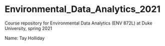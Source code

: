 # Environmental_Data_Analytics_2021
Course repository for Environmental Data Analytics (ENV 872L) at Duke University, spring 2021

Name: Tay Holliday